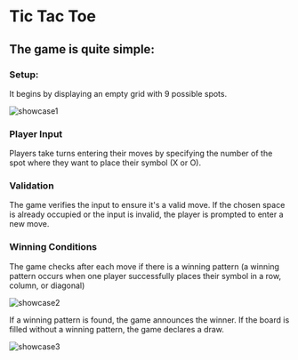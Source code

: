 # Tic Tac Toe

## The game is quite simple:

### Setup:

It begins by displaying an empty grid with 9 possible spots.

![showcase1](https://github.com/stra1gh7/tictactoe/assets/104251303/2497513b-b94e-4610-b992-b48b577c0956)

### Player Input

Players take turns entering their moves by specifying the number of the spot where they want to place their symbol (X or O).

### Validation
The game verifies the input to ensure it's a valid move. If the chosen space is already occupied or the input is invalid, the player is prompted to enter a new move.

### Winning Conditions
The game checks after each move if there is a winning pattern (a winning pattern occurs when one player successfully places their symbol in a row, column, or diagonal)

![showcase2](https://github.com/stra1gh7/tictactoe/assets/104251303/3e001452-9fa5-4204-99e0-270a597592a7)

If a winning pattern is found, the game announces the winner.
If the board is filled without a winning pattern, the game declares a draw.

![showcase3](https://github.com/stra1gh7/tictactoe/assets/104251303/674eb663-3740-4780-aa7d-44cecfae6439)

